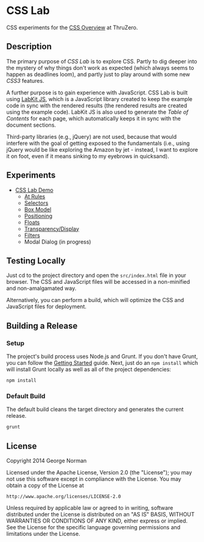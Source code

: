# CSS Lab

CSS experiments for the [CSS Overview](http://www.thruzero.com/jcat3/apps/resources/resources.jsf?rid=css.overview) at ThruZero.

## Description

The primary purpose of *CSS Lab* is to explore CSS.
Partly to dig deeper into the mystery of why things don't work as expected (which always seems to happen as deadlines loom),
and partly just to play around with some new *CSS3* features.

A further purpose is to gain experience with JavaScript.
CSS Lab is built using [LabKit JS](https://github.com/georgenorman/lab-kit-js/blob/master/README.md), which is a JavaScript library created to keep the example code in sync with the rendered results (the rendered results are created using the example code).
LabKit JS is also used to generate the *Table of Contents* for each page, which automatically keeps it in sync with the document sections.

Third-party libraries (e.g., jQuery) are not used, because that would interfere with the goal of getting exposed to the fundamentals
(i.e., using jQuery would be like exploring the Amazon by jet - instead, I want to explore it on foot, even if it means sinking to my eyebrows in quicksand).

## Experiments

* [CSS Lab Demo](http://www.thruzero.com/pages/jcat3/css-lab/index.html)
  * [At Rules](http://www.thruzero.com/pages/jcat3/css-lab/atRule.html)
  * [Selectors](http://www.thruzero.com/pages/jcat3/css-lab/selectors.html)
  * [Box Model](http://www.thruzero.com/pages/jcat3/css-lab/boxModel.html)
  * [Positioning](http://www.thruzero.com/pages/jcat3/css-lab/positioning.html)
  * [Floats](http://www.thruzero.com/pages/jcat3/css-lab/floats.html)
  * [Transparency/Display](http://www.thruzero.com/pages/jcat3/css-lab/transparencyDisplay.html)
  * [Filters](http://www.thruzero.com/pages/jcat3/css-lab/filters.html)
  * Modal Dialog (in progress)

## Testing Locally

Just cd to the project directory and open the ```src/index.html``` file in your browser.
The CSS and JavaScript files will be accessed in a non-minified and non-amalgamated way.

Alternatively, you can perform a build, which will optimize the CSS and JavaScript files for deployment.

## Building a Release

### Setup

The project's build process uses Node.js and Grunt.
If you don't have Grunt, you can follow the [Getting Started](http://gruntjs.com/getting-started) guide.
Next, just do an `npm install` which will install Grunt locally as well as all of the project dependencies:

```bash
npm install
```

### Default Build

The default build cleans the target directory and generates the current release.

```bash
grunt
```

## License

Copyright 2014 George Norman

Licensed under the Apache License, Version 2.0 (the "License");
you may not use this software except in compliance with the License.
You may obtain a copy of the License at

    http://www.apache.org/licenses/LICENSE-2.0

Unless required by applicable law or agreed to in writing, software
distributed under the License is distributed on an "AS IS" BASIS,
WITHOUT WARRANTIES OR CONDITIONS OF ANY KIND, either express or implied.
See the License for the specific language governing permissions and
limitations under the License.
